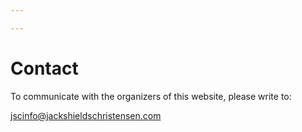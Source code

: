 ```yaml
---

---
```

# Contact

To communicate with the organizers of this website, please write to:

jscinfo@jackshieldschristensen.com